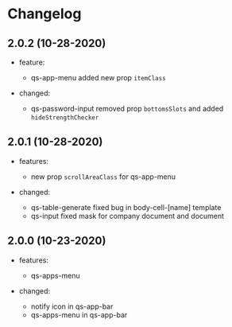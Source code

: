 # Changelog

## 2.0.2 (10-28-2020)

- feature:
  - qs-app-menu added new prop `itemClass`

- changed:
  - qs-password-input removed prop `bottomsSlots` and added `hideStrengthChecker`

## 2.0.1 (10-28-2020)

- features:
  - new prop `scrollAreaClass` for qs-app-menu

- changed:
  - qs-table-generate fixed bug in body-cell-[name] template
  - qs-input fixed mask for company document and document

## 2.0.0 (10-23-2020)

- features:
  - qs-apps-menu

- changed:
  - notify icon in qs-app-bar
  - qs-apps-menu in qs-app-bar
